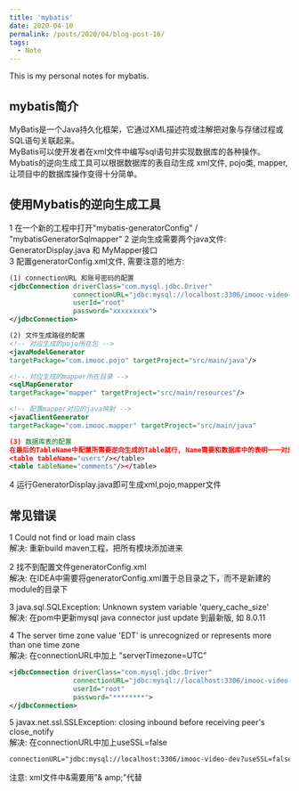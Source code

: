 ```yaml
---
title: 'mybatis'
date: 2020-04-10
permalink: /posts/2020/04/blog-post-16/
tags:
  - Note
---
```


This is my personal notes for mybatis.

mybatis简介
------
MyBatis是一个Java持久化框架，它通过XML描述符或注解把对象与存储过程或SQL语句关联起来。  
MyBatis可以使开发者在xml文件中编写sql语句并实现数据库的各种操作。  
Mybatis的逆向生成工具可以根据数据库的表自动生成 xml文件, pojo类, mapper, 让项目中的数据库操作变得十分简单。

使用Mybatis的逆向生成工具
------
1 在一个新的工程中打开"mybatis-generatorConfig" / "mybatisGeneratorSqlmapper"
2 逆向生成需要两个java文件: GeneratorDisplay.java 和 MyMapper接口  
3 配置generatorConfig.xml文件, 需要注意的地方:  
```xml
(1) connectionURL 和账号密码的配置
<jdbcConnection driverClass="com.mysql.jdbc.Driver"
                connectionURL="jdbc:mysql://localhost:3306/imooc-video-dev?useSSL=false&amp;serverTimezone=UTC"
                userId="root"
                password="xxxxxxxxx">
</jdbcConnection>

(2) 文件生成路径的配置
<!-- 对应生成的pojo所在包 -->
<javaModelGenerator 
targetPackage="com.imooc.pojo" targetProject="src/main/java"/>

<!-- 对应生成的mapper所在目录 -->
<sqlMapGenerator 
targetPackage="mapper" targetProject="src/main/resources"/>

<!-- 配置mapper对应的java映射 -->
<javaClientGenerator 
targetPackage="com.imooc.mapper" targetProject="src/main/java" 

(3) 数据库表的配置
在最后的TableName中配置所需要逆向生成的Table就行, Name需要和数据库中的表明一一对应    
<table tableName="users"/></table>
<table tableName="comments"/></table>
```
4 运行GeneratorDisplay.java即可生成xml,pojo,mapper文件


常见错误
------
1 Could not find or load main class  
解决: 重新build maven工程，把所有模块添加进来

2 找不到配置文件generatorConfig.xml  
解决: 在IDEA中需要将generatorConfig.xml置于总目录之下，而不是新建的module的目录下

3 java.sql.SQLException: Unknown system variable 'query_cache_size'  
解决: 在pom中更新mysql java connector just update 到最新版, 如 8.0.11

4  The server time zone value 'EDT' is unrecognized or represents more than one time zone  
解决: 在connectionURL中加上 "serverTimezone=UTC"

```xml
<jdbcConnection driverClass="com.mysql.jdbc.Driver"
                connectionURL="jdbc:mysql://localhost:3306/imooc-video-dev?serverTimezone=UTC"
                userId="root"
                password="********">
</jdbcConnection>
```

5 javax.net.ssl.SSLException: closing inbound before receiving peer's close_notify  
解决: 在connectionURL中加上useSSL=false

```xml
connectionURL="jdbc:mysql://localhost:3306/imooc-video-dev?useSSL=false&amp;serverTimezone=UTC"
```
注意: xml文件中&需要用"& amp;"代替
